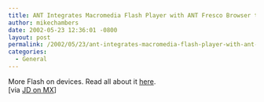```yaml
---
title: ANT Integrates Macromedia Flash Player with ANT Fresco Browser to Enable a New Generation of Interactive DTV and Consumer Electronics Appliances.
author: mikechambers
date: 2002-05-23 12:36:01 -0800
layout: post
permalink: /2002/05/23/ant-integrates-macromedia-flash-player-with-ant-fresco-browser-to-enable-a-new-generation-of-interactive-dtv-and-consumer-electronics-appliances/
categories:
  - General
---
```



More Flash on devices. Read all about it [here][1].  
[via [JD on MX][2]]

 [1]: http://www.macromedia.com/macromedia/proom/pr/2002/ant_flash.html
 [2]: http://jdmx.blogspot.com/